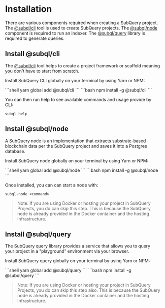 # Installation

There are various components required when creating a SubQuery project. The [@subql/cli](https://github.com/subquery/subql/tree/docs-new-section/packages/cli) tool is used to create SubQuery projects. The [@subql/node](https://github.com/subquery/subql/tree/docs-new-section/packages/node) component is required to run an indexer. The [@subql/query](https://github.com/subquery/subql/tree/docs-new-section/packages/query) library is required to generate queries.

## Install @subql/cli

The [@subql/cli](https://github.com/subquery/subql/tree/docs-new-section/packages/cli) tool helps to create a project framework or scaffold meaning you don't have to start from scratch.  

Install SubQuery CLI globally on your terminal by using Yarn or NPM:

<CodeGroup>
  <CodeGroupItem title="YARN" active>
  ```shell
  yarn global add @subql/cli
  ```
  </CodeGroupItem>

  <CodeGroupItem title="NPM">
  ```bash
  npm install -g @subql/cli
  ```
  </CodeGroupItem>
</CodeGroup>

You can then run help to see available commands and usage provide by CLI:

```shell
subql help
```
## Install @subql/node

A SubQuery node is an implementation that extracts substrate-based blockchain data per the SubQuery project and saves it into a Postgres database.

Install SubQuery node globally on your terminal by using Yarn or NPM:

<CodeGroup>
  <CodeGroupItem title="YARN" active>
  ```shell
  yarn global add @subql/node
  ```
  </CodeGroupItem>

  <CodeGroupItem title="NPM">
  ```bash
  npm install -g @subql/node
  ```
  </CodeGroupItem>
</CodeGroup>

Once installed, you can can start a node with:

```shell
subql-node <command>
```
> Note: If you are using Docker or hosting your project in SubQuery Projects, you do can skip this step. This is because the SubQuery node is already provided in the Docker container and the hosting infrastructure. 

## Install @subql/query

The SubQuery query library provides a service that allows you to query your project in a "playground" environment via your browser. 

Install SubQuery query globally on your terminal by using Yarn or NPM:

<CodeGroup>
  <CodeGroupItem title="YARN" active>
  ```shell
  yarn global add @subql/query
  ```
  </CodeGroupItem>

  <CodeGroupItem title="NPM">
  ```bash
  npm install -g @subql/query
  ```
  </CodeGroupItem>
</CodeGroup>

> Note: If you are using Docker or hosting your project in SubQuery Projects, you do can skip this step also. This is because the SubQuery node is already provided in the Docker container and the hosting infrastructure. 